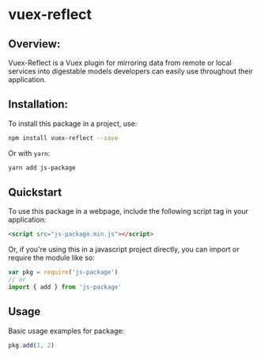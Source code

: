 
vuex-reflect
===============================

## Overview:

Vuex-Reflect is a Vuex plugin for mirroring data from remote or local services into digestable models developers can easily use throughout their application.


## Installation:

To install this package in a project, use:

```bash
npm install vuex-reflect --save
```

Or with `yarn`:

```bash
yarn add js-package
```


## Quickstart

To use this package in a webpage, include the following script tag in your application:

```html
<script src="js-package.min.js"></script>
```

Or, if you're using this in a javascript project directly, you can import or require the module like so:

```js
var pkg = require('js-package')
// or
import { add } from 'js-package'
```

## Usage

Basic usage examples for package:

```js
pkg.add(1, 2)
```
